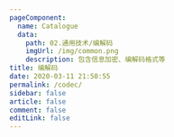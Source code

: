 ```yaml
---
pageComponent:
  name: Catalogue
  data:
    path: 02.通用技术/编解码
    imgUrl: /img/common.png
    description: 包含信息加密、编解码格式等
title: 编解码
date: 2020-03-11 21:50:55
permalink: /codec/
sidebar: false
article: false
comment: false
editLink: false
---
```

